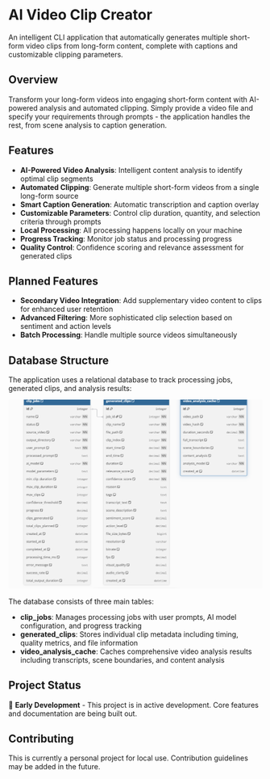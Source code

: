 # AI Video Clip Creator

An intelligent CLI application that automatically generates multiple short-form video clips from long-form content, complete with captions and customizable clipping parameters.

## Overview

Transform your long-form videos into engaging short-form content with AI-powered analysis and automated clipping. Simply provide a video file and specify your requirements through prompts - the application handles the rest, from scene analysis to caption generation.

## Features

- **AI-Powered Video Analysis**: Intelligent content analysis to identify optimal clip segments
- **Automated Clipping**: Generate multiple short-form videos from a single long-form source
- **Smart Caption Generation**: Automatic transcription and caption overlay
- **Customizable Parameters**: Control clip duration, quantity, and selection criteria through prompts
- **Local Processing**: All processing happens locally on your machine
- **Progress Tracking**: Monitor job status and processing progress
- **Quality Control**: Confidence scoring and relevance assessment for generated clips

## Planned Features

- **Secondary Video Integration**: Add supplementary video content to clips for enhanced user retention
- **Advanced Filtering**: More sophisticated clip selection based on sentiment and action levels
- **Batch Processing**: Handle multiple source videos simultaneously

## Database Structure

The application uses a relational database to track processing jobs, generated clips, and analysis results:

![Database Schema](misc/db_diagram.png)

The database consists of three main tables:
- **clip_jobs**: Manages processing jobs with user prompts, AI model configuration, and progress tracking
- **generated_clips**: Stores individual clip metadata including timing, quality metrics, and file information  
- **video_analysis_cache**: Caches comprehensive video analysis results including transcripts, scene boundaries, and content analysis

## Project Status

🚧 **Early Development** - This project is in active development. Core features and documentation are being built out.

## Contributing

This is currently a personal project for local use. Contribution guidelines may be added in the future.
